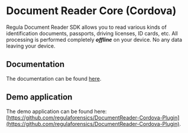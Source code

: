 # Document Reader Core (Cordova)

Regula Document Reader SDK allows you to read various kinds of identification documents, passports, driving licenses, ID cards, etc. All processing is performed completely  _**offline**_  on your device. No any data leaving your device.

## Documentation

The documentation can be found [here](https://docs.regulaforensics.com/develop/doc-reader-sdk/mobile/cordova).

## Demo application
The demo application can be found here: [https://github.com/regulaforensics/DocumentReader-Cordova-Plugin](https://github.com/regulaforensics/DocumentReader-Cordova-Plugin).
